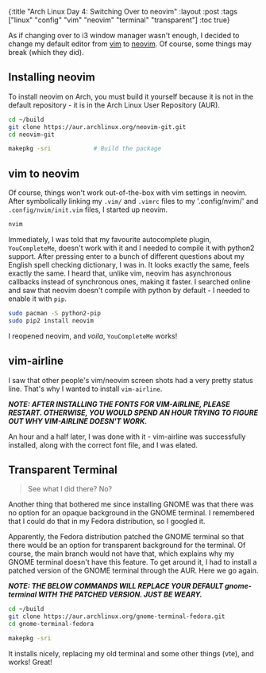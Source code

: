 {:title "Arch Linux Day 4: Switching Over to neovim"
 :layout :post
 :tags  ["linux" "config" "vim" "neovim" "terminal" "transparent"]
 :toc true}

As if changing over to i3 window manager wasn't enough, I decided to change my
default editor from [vim][vim] to [neovim][neovim]. Of course, some things may
break (which they did).

## Installing neovim

To install neovim on Arch, you must build it yourself because it is not in the
default repository - it is in the Arch Linux User Repository (AUR).

``` sh
cd ~/build
git clone https://aur.archlinux.org/neovim-git.git
cd neovim-git

makepkg -sri            # Build the package
```

## vim to neovim

Of course, things won't work out-of-the-box with vim settings in neovim. After
symbolically linking my `.vim/` and `.vimrc` files to my '.config/nvim/' and
`.config/nvim/init.vim` files, I started up neovim.

``` sh
nvim
```

Immediately, I was told that my favourite autocomplete plugin, `YouCompleteMe`,
doesn't work with it and I needed to compile it with python2 support. After
pressing enter to a bunch of different questions about my English spell
checking dictionary, I was in. It looks exactly the same, feels exactly the
same. I heard that, unlike vim, neovim has asynchronous callbacks instead of
synchronous ones, making it faster. I searched online and saw that neovim
doesn't compile with python by default - I needed to enable it with `pip`.

``` sh
sudo pacman -S python2-pip
sudo pip2 install neovim
```

I reopened neovim, and *voila*, `YouCompleteMe` works!

## vim-airline

I saw that other people's vim/neovim screen shots had a very pretty status
line. That's why I wanted to install `vim-airline`.

***NOTE: AFTER INSTALLING THE FONTS FOR VIM-AIRLINE, PLEASE RESTART. OTHERWISE,
YOU WOULD SPEND AN HOUR TRYING TO FIGURE OUT WHY VIM-AIRLINE DOESN'T WORK.***

An hour and a half later, I was done with it - vim-airline was successfully
installed, along with the correct font file, and I was elated.

## Transparent Terminal

> See what I did there? No?

Another thing that bothered me since installing GNOME was that there was no
option for an opaque background in the GNOME terminal. I remembered that I
could do that in my Fedora distribution, so I googled it.

Apparently, the Fedora distribution patched the GNOME terminal so that there
would be an option for transparent background for the terminal. Of course, the
main branch would not have that, which explains why my GNOME terminal doesn't
have this feature. To get around it, I had to install a patched version of the
GNOME terminal through the AUR. Here we go again.

***NOTE: THE BELOW COMMANDS WILL REPLACE YOUR DEFAULT gnome-terminal WITH THE
PATCHED VERSION. JUST BE WEARY.***

``` sh
cd ~/build
git clone https://aur.archlinux.org/gnome-terminal-fedora.git
cd gnome-terminal-fedora

makepkg -sri
```

It installs nicely, replacing my old terminal and some other things (vte), and
works! Great!

[vim]: https://www.vim.org/
[neovim]: https://neovim.io/
